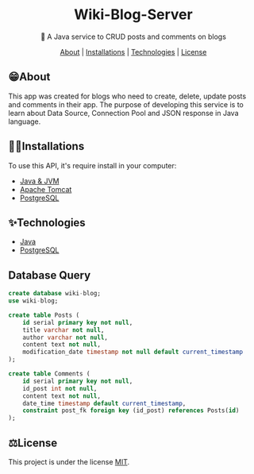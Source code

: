 <h1 align="center">Wiki-Blog-Server</h1>
<p align="center">📝 A Java service to CRUD posts and comments on blogs</p>

<p align="center">
    <a href="#about">About</a> |
    <a href="#installations">Installations</a> |
    <a href="#technologies">Technologies</a> | 
    <a href="#license">License</a>
</p>

## 😁**About**
This app was created for blogs who need to create, delete, update posts and comments in their app. The purpose of developing this service is to learn about Data Source, Connection Pool and JSON response in Java language.

## 👨‍💻**Installations**
To use this API, it's require install in your computer:
- [Java & JVM](https://www.oracle.com/java/technologies/downloads/)
- [Apache Tomcat](https://tomcat.apache.org/download-90.cgi)
- [PostgreSQL](https://www.postgresql.org/download/)

## ✨**Technologies**
- [Java](https://docs.oracle.com/javase/8/docs/technotes/tools/windows/javadoc.html)
- [PostgreSQL](https://www.postgresql.org/docs/)

## **Database Query**
~~~ sql
create database wiki-blog;
use wiki-blog;

create table Posts (
	id serial primary key not null,
	title varchar not null,
	author varchar not null,
	content text not null,
	modification_date timestamp not null default current_timestamp
);

create table Comments (
	id serial primary key not null,
	id_post int not null,
	content text not null,
	date_time timestamp default current_timestamp,
	constraint post_fk foreign key (id_post) references Posts(id)
);
~~~

## ⚖**License**
This project is under the license [MIT](./LICENSE).

